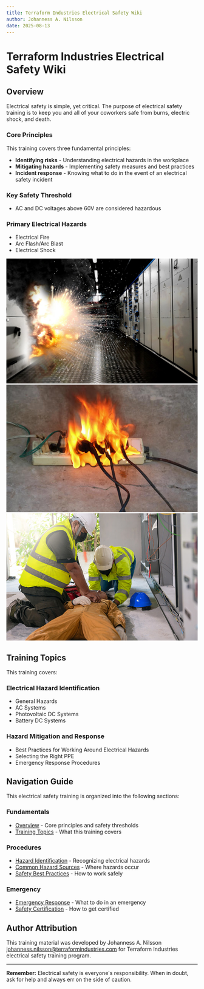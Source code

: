 ```yaml
---
title: Terraform Industries Electrical Safety Wiki
author: Johanness A. Nilsson
date: 2025-08-13
---
```


# Terraform Industries Electrical Safety Wiki

## Overview

Electrical safety is simple, yet critical. The purpose of electrical safety
training is to keep you and all of your coworkers safe from burns, electric
shock, and death.

### Core Principles

This training covers three fundamental principles:

- **Identifying risks** - Understanding electrical hazards in the workplace
- **Mitigating hazards** - Implementing safety measures and best practices
- **Incident response** - Knowing what to do in the event of an electrical
  safety incident

### Key Safety Threshold

- AC and DC voltages above 60V are considered hazardous

### Primary Electrical Hazards

- Electrical Fire
- Arc Flash/Arc Blast
- Electrical Shock

![Electrical safety overview diagram 1](media/electrical-safety-is-simple-yet-a-critical-0.png)
![Electrical safety overview diagram 2](media/electrical-safety-is-simple-yet-a-critical-1.png)
![Electrical safety overview diagram 3](media/electrical-safety-is-simple-yet-a-critical-2.png)

## Training Topics

This training covers:

### Electrical Hazard Identification

- General Hazards
- AC Systems
- Photovoltaic DC Systems
- Battery DC Systems

### Hazard Mitigation and Response

- Best Practices for Working Around Electrical Hazards
- Selecting the Right PPE
- Emergency Response Procedures

## Navigation Guide

This electrical safety training is organized into the following sections:

### Fundamentals

- [Overview](fundamentals/overview.md) - Core principles and safety thresholds
- [Training Topics](fundamentals/training-topics.md) - What this training covers

### Procedures

- [Hazard Identification](procedures/hazard-identification.md) - Recognizing
  electrical hazards
- [Common Hazard Sources](procedures/common-hazard-sources.md) - Where hazards
  occur
- [Safety Best Practices](procedures/safety-best-practices.md) - How to work
  safely

### Emergency

- [Emergency Response](emergency/emergency-response.md) - What to do in an
  emergency
- [Safety Certification](emergency/safety-certification.md) - How to get
  certified

## Author Attribution

This training material was developed by Johanness A. Nilsson
<johanness.nilsson@terraformindustries.com> for Terraform Industries
electrical safety training program.

---

**Remember:** Electrical safety is everyone's responsibility. When in doubt,
ask for help and always err on the side of caution.
